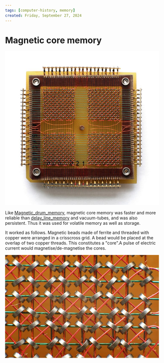 ```yaml
---
tags: [computer-history, memory]
created: Friday, September 27, 2024
---
```


# Magnetic core memory

![](../img/magnetic-core-memory.jpg)

Like [Magnetic_drum_memory](Magnetic_drum_memory.md), magnetic core memory was
faster and more reliable than [delay_line_memory](Delay_line_memory.md) and
vacuum-tubes, and was also persistent. Thus it was used for volatile memory as
well as storage.

It worked as follows. Magnetic beads made of ferrite and threaded with copper
were arranged in a crisscross grid. A bead would be placed at the overlap of two
copper threads. This constitutes a "core".A pulse of electric current would
magnetise/de-magnetise the cores.

![](../img/magnetic-core-closeup.jpg)
